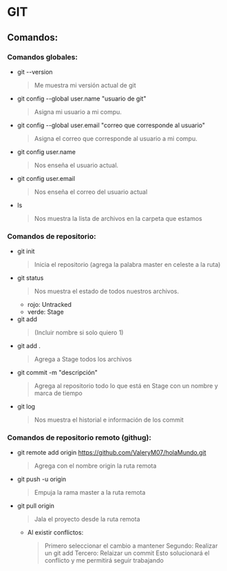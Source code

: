 # GIT

## Comandos:

### Comandos globales:

+ git --version
    >Me muestra mi versión actual de git
+ git config --global user.name "usuario de git"
    >Asigna mi usuario a mi compu.
+ git config --global user.email "correo que corresponde al usuario"
    > Asigna el correo que corresponde al usuario a mi compu.
+ git config user.name 
    >Nos enseña el usuario actual.
+ git config user.email
    >Nos enseña el correo del usuario actual
+ ls 
    >Nos muestra la lista de archivos en la carpeta que estamos

### Comandos de repositorio:

+ git init
    >Inicia el repositorio (agrega la palabra master en celeste a la ruta)
+ git status
    >Nos muestra el estado de todos nuestros archivos.
    + rojo: Untracked
    + verde: Stage
+ git add
    >(Incluir nombre si solo quiero 1)
+ git add .
    >Agrega a Stage todos los archivos
+ git commit -m "descripción"
    >Agrega al repositorio todo lo que está en Stage con un nombre y marca de tiempo
+ git log
    >Nos muestra el historial e información de los commit
### Comandos de repositorio remoto (githug):
+ git remote add origin https://github.com/ValeryM07/holaMundo.git
    >Agrega con el nombre origin la ruta remota
+ git push -u origin
    >Empuja la rama master a la ruta remota
+ git pull origin
    >Jala el proyecto desde la ruta remota
    + Al existir conflictos:
        >Primero seleccionar el cambio a mantener
        >Segundo: Realizar un git add
        >Tercero: Relaizar un commit
        >Esto solucionará el conflicto y me permitirá seguir trabajando 